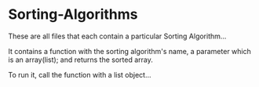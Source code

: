 # Sorting-Algorithms

These are all files that each contain a particular Sorting Algorithm...

It contains a function with the sorting algorithm's name, a parameter which is an array(list); and returns the sorted array.

To run it, call the function with a list object...
